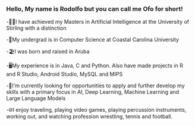 ### Hello, My name is Rodolfo but you can call me Ofo for short!

-👨‍🎓I have achieved my Masters in Artificial Intelligence at the University of Stirling with a distinction

-🧒My undergrad is in Computer Science at Coastal Carolina University

-🏖️I was born and raised in Aruba

-🖥️My experience is in Java, C and Python. Also have made projects in R and R Studio, Android Studio, MySQL and MIPS

-🧠I'm currently looking for opportunities to apply and further develop my skills with a primary focus in AI, Deep Learning, Machine Learning and Large Language Models

-🌐I enjoy traveling, playing video games, playing percussion instruments, working out, and watching profession wrestling, tennis and football.
